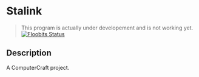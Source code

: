 Stalink
=======================

> This program is actually under developement and is not working yet.
[![Floobits Status](https://floobits.com/E-Berry/Stalink.svg)](https://floobits.com/E-Berry/Stalink/redirect)

Description
-------------------

A ComputerCraft project.

